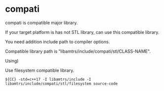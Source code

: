 # compati

compati is compatible major library.

If your target platform is has not STL library, can use this compatible library.

You need addition include path to compiler options.

Compatible library path is "libamtrs/include/compati/stl/CLASS-NAME".

Using)

Use filesystem compatible library.

```shell
${CC} -std=c++17 -I libamtrs/include -I libamtrs/include/compati/stl/filesystem source-code
```

